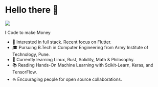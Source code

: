 
# Hello there 👋

![](https://github.com/halfrost/halfrost/blob/master/icons/header_1.png)

I Code to make Money    

* 🧐   Interested in full stack. Recent focus on Flutter.
* 🎓   Pursuing B.Tech in Computer Engineering from Army Institute of Technology, Pune.
* 🌱   Currently learning Linux, Rust, Solidity, Math & Philosophy.
* 📚   Reading Hands-On Machine Learning with Scikit-Learn, Keras, and TensorFlow.
* ⛵   Encouraging people for open source collaborations.





